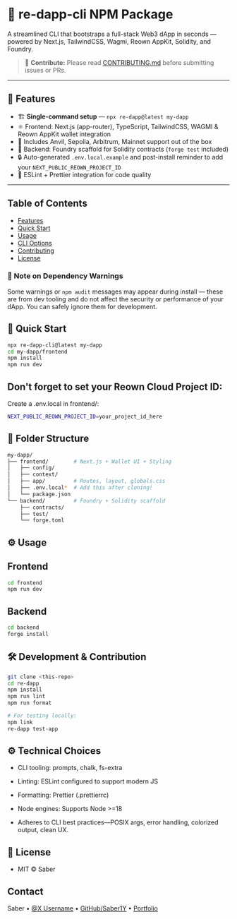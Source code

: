 # 🚀 re-dapp-cli NPM Package

A streamlined CLI that bootstraps a full-stack Web3 dApp in seconds — powered by Next.js, TailwindCSS, Wagmi, Reown AppKit, Solidity, and Foundry.

> 📘 **Contribute:** Please read [CONTRIBUTING.md](CONTRIBUTING.md) before submitting issues or PRs.

---

## 🧩 Features

- 🏗️ **Single-command setup** — `npx re-dapp@latest my-dapp`
- ⚛️ Frontend: Next.js (app-router), TypeScript, TailwindCSS, WAGMI & Reown AppKit wallet integration
- 🔗 Includes Anvil, Sepolia, Arbitrum, Mainnet support out of the box
- 🔧 Backend: Foundry scaffold for Solidity contracts (`forge test` included)
- 🔒 Auto-generated `.env.local.example` and post-install reminder to add your `NEXT_PUBLIC_REOWN_PROJECT_ID`
- 🔧 ESLint + Prettier integration for code quality

---

## Table of Contents

- [Features](#features)
- [Quick Start](#quick-start)
- [Usage](#usage)
- [CLI Options](#cli-options)
- [Contributing](#contributing)
- [License](#license)

### 🚨 Note on Dependency Warnings

Some warnings or `npm audit` messages may appear during install — these are from dev tooling and do not affect the security or performance of your dApp. You can safely ignore them for development.

## 🏁 Quick Start

```bash
npx re-dapp-cli@latest my-dapp
cd my-dapp/frontend
npm install
npm run dev

```

## Don't forget to set your Reown Cloud Project ID:

Create a .env.local in frontend/:

```bash
NEXT_PUBLIC_REOWN_PROJECT_ID=your_project_id_here
```

## 📂 Folder Structure

```bash
my-dapp/
├── frontend/        # Next.js + Wallet UI + Styling
│   ├── config/
│   ├── context/
│   ├── app/         # Routes, layout, globals.css
│   ├── .env.local*  # Add this after cloning!
│   └── package.json
└── backend/         # Foundry + Solidity scaffold
    ├── contracts/
    ├── test/
    └── forge.toml

```

## ⚙️ Usage

## Frontend

```bash
cd frontend
npm run dev
```

## Backend

```bash
cd backend
forge install
```

## 🛠️ Development & Contribution

```bash
git clone <this-repo>
cd re-dapp
npm install
npm run lint
npm run format
```

```bash
# For testing locally:
npm link
re-dapp test-app
```

## ⚙️ Technical Choices

- CLI tooling: prompts, chalk, fs-extra

- Linting: ESLint configured to support modern JS

- Formatting: Prettier (.prettierrc)

- Node engines: Supports Node >=18

- Adheres to CLI best practices—POSIX args, error handling, colorized output, clean UX.

## 📜 License

- MIT © Saber

## Contact

Saber • [@X Username](https://twitter.com/Sabercodes123) • [GitHub/Saber1Y](https://github.com/Saber1Y) • [Portfolio](https://Saber-dev.vercel.app)
